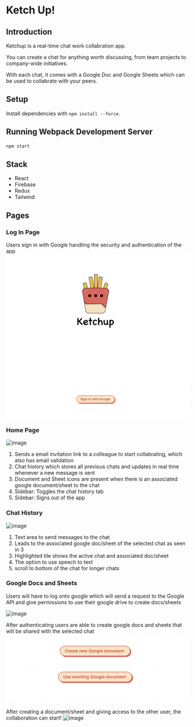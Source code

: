 
# Ketch Up!

## Introduction

Ketchup is a real-time chat work collabration app. 

You can create a chat for anything worth discussing, from team projects to company-wide initiatives. 

With each chat, it comes with a Google Doc and Google Sheets which can be used to collabrate with your peers.

## Setup

Install dependencies with `npm install --force`.

## Running Webpack Development Server

```sh
npm start
```


## Stack
- React
- Firebase
- Redux
- Tailwind

## Pages

### Log In Page

Users sign in with Google handling the security and authentication of the app
![home](./screenshot/homePage.png)


### Home Page
![image](https://user-images.githubusercontent.com/63982069/194167094-bd29fde3-ed82-4ec9-9247-2b25b550dda1.png)

1. Sends a email invitation link to a colleague to start collabrating, which also has email validation
2. Chat history which stores all previous chats and updates in real time whenever a new message is sent
3. Document and Sheet icons are present when there is an associated google document/sheet to the chat
4. Sidebar: Toggles the chat history tab
5. Sidebar: Signs out of the app


### Chat History
![image](https://user-images.githubusercontent.com/63982069/194169757-dfc85f86-952d-40c6-ac9f-f56f37e8eed0.png)

1. Text area to send messages to the chat
2. Leads to the associated google doc/sheet of the selected chat as seen in 3
3. Highlighted tile shows the active chat and associated doc/sheet
4. The option to use speech to text
5. scroll to bottom of the chat for longer chats


### Google Docs and Sheets
Users will have to log onto google which will send a request to the Google API and give permissions to use their google drive to create docs/sheets

![image](https://user-images.githubusercontent.com/63982069/194170143-712fc0b1-a51e-4b75-83e2-1c9629a177c6.png)

After authenticating users are able to create google docs and sheets that will be shared with the selected chat
![google doc](./screenshot/googleDoc.png)

After creating a document/sheet and giving access to the other user, the collaboration can start!
![image](https://user-images.githubusercontent.com/63982069/194172433-cf617134-3b92-4a6e-a38e-ea56aba58b6d.png)
